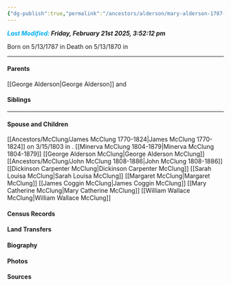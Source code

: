 ```yaml
---
{"dg-publish":true,"permalink":"/ancestors/alderson/mary-alderson-1787-1870/","tags":["Mary-Alderson"]}
---
```


***<font color="#00b0f0">Last Modified:</font> Friday, February 21st 2025, 3:52:12 pm***

Born on  5/13/1787 in <!-- link to place -->
Death on 5/13/1870 in <!-- link to place -->

---
#### Parents

[[George Alderson\|George Alderson]] and <!-- Link to mother-->
#### Siblings
<!-- Link to sibling -->

---
#### Spouse and Children
[[Ancestors/McClung/James McClung 1770-1824\|James McClung 1770-1824]] on 3/15/1803 in <!-- link to place -->.
[[Minerva McClung 1804-1879\|Minerva McClung 1804-1879]]
[[George Alderson McClung\|George Alderson McClung]]
[[Ancestors/McClung/John McClung 1808-1886\|John McClung 1808-1886]]
[[Dickinson Carpenter McClung\|Dickinson Carpenter McClung]]
[[Sarah Louisa McClung\|Sarah Louisa McClung]]
[[Margaret McClung\|Margaret McClung]]
[[James Coggin McClung\|James Coggin McClung]]
[[Mary Catherine McClung\|Mary Catherine McClung]]
[[William Wallace McClung\|William Wallace McClung]]

#### Census Records

#### Land Transfers

#### Biography

#### Photos

#### Sources

